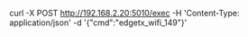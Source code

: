 curl -X POST http://192.168.2.20:5010/exec -H 'Content-Type: application/json' -d '{"cmd":"edgetx_wifi_149"}'

